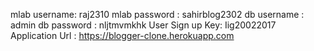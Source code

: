 mlab username: raj2310
mlab password : sahirblog2302
db username : admin
db password : nljtmvmkhk
User Sign up Key: Iig20022017   
Application Url : https://blogger-clone.herokuapp.com
